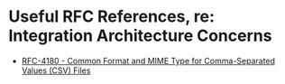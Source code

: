 
# Useful RFC References, re: Integration Architecture Concerns

- [RFC-4180 - Common Format and MIME Type for Comma-Separated Values (CSV) Files](https://tools.ietf.org/html/rfc4180)

  
